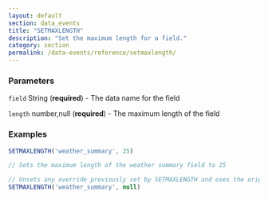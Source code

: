 ```yaml
---
layout: default
section: data_events
title: "SETMAXLENGTH"
description: "Set the maximum length for a field."
category: section
permalink: /data-events/reference/setmaxlength/
---
```


### Parameters

`field` String (__required__) - The data name for the field

`length` number,null (__required__) - The maximum length of the field

### Examples

```js
SETMAXLENGTH('weather_summary', 25)

// Sets the maximum length of the weather summary field to 25
```


```js
// Unsets any override previously set by SETMAXLENGTH and uses the original setting from the form schema
SETMAXLENGTH('weather_summary', null)
```